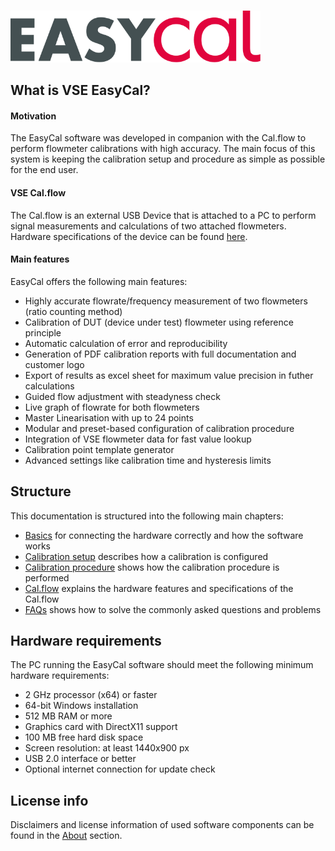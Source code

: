 # 
<img src="img/easycal_header.svg" alt="header" width="400"/>

## What is VSE EasyCal?

#### Motivation
The EasyCal software was developed in companion with the Cal.flow to perform flowmeter calibrations with high accuracy. The main focus of this system is keeping the calibration setup and procedure as simple as possible for the end user. 

#### VSE Cal.flow
The Cal.flow is an external USB Device that is attached to a PC to perform signal measurements and calculations of two attached flowmeters. Hardware specifications of the device can be found [here](calflow.md).

#### Main features
EasyCal offers the following main features:

* Highly accurate flowrate/frequency measurement of two flowmeters (ratio counting method)
* Calibration of DUT (device under test) flowmeter using reference principle
* Automatic calculation of error and reproducibility
* Generation of PDF calibration reports with full documentation and customer logo
* Export of results as excel sheet for maximum value precision in futher calculations
* Guided flow adjustment with steadyness check
* Live graph of flowrate for both flowmeters
* Master Linearisation with up to 24 points
* Modular and preset-based configuration of calibration procedure
* Integration of VSE flowmeter data for fast value lookup
* Calibration point template generator
* Advanced settings like calibration time and hysteresis limits

## Structure

This documentation is structured into the following main chapters:

* [Basics](basics.md) for connecting the hardware correctly and how the software works
* [Calibration setup](program.md) describes how a calibration is configured
* [Calibration procedure](procedure.md) shows how the calibration procedure is performed 
* [Cal.flow](calflow.md) explains the hardware features and specifications of the Cal.flow
* [FAQs](faqs.md) shows how to solve the commonly asked questions and problems

## Hardware requirements

The PC running the EasyCal software should meet the following minimum hardware requirements:

* 2 GHz processor (x64) or faster
* 64-bit Windows installation
* 512 MB RAM or more
* Graphics card with DirectX11 support
* 100 MB free hard disk space
* Screen resolution: at least 1440x900 px
* USB 2.0 interface or better
* Optional internet connection for update check

## License info

Disclaimers and license information of used software components can be found in the [About](about.md) section.